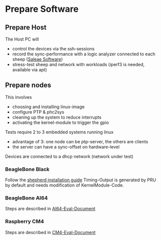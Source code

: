 # Prepare Software

## Prepare Host

The Host PC will

- control the devices via the ssh-sessions
- record the sync-performance with a logic analyzer connected to each sheep ([Saleae Software](https://www.saleae.com/downloads/))
- stress-test sheep and network with workloads (iperf3 is needed, available via apt)

## Prepare nodes

This involves
 
- choosing and installing linux-image
- configure PTP & phc2sys
- cleaning up the system to reduce interrupts
- activating the kernel-module to trigger the gpio

Tests require 2 to 3 embedded systems running linux

- advantage of 3: one node can be ptp-server, the others are clients
- the server can have a sync-offset on hardware-level

Devices are connected to a dhcp network (network under test)

### BeagleBone Black

Follow the [shepherd installation guide](https://orgua.github.io/shepherd/user/getting_started.html)
Timing-Output is generated by PRU by default and needs modification of KernelModule-Code.

### BeagleBone AI64

Steps are described in [AI64-Eval-Document](https://github.com/orgua/shepherd_v2_planning/blob/main/66_beaglebone_ai64_eval.md)

### Raspberry CM4

Steps are described in [CM4-Eval-Document](https://github.com/orgua/shepherd_v2_planning/blob/main/67_raspberry_CM4_eval.md)

